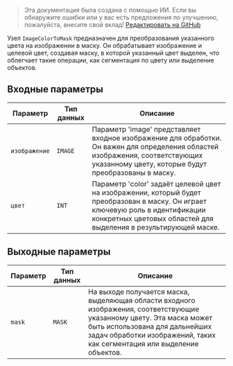 > Эта документация была создана с помощью ИИ. Если вы обнаружите ошибки или у вас есть предложения по улучшению, пожалуйста, внесите свой вклад! [Редактировать на GitHub](https://github.com/Comfy-Org/embedded-docs/blob/main/comfyui_embedded_docs/docs/ImageColorToMask/ru.md)

Узел `ImageColorToMask` предназначен для преобразования указанного цвета на изображении в маску. Он обрабатывает изображение и целевой цвет, создавая маску, в которой указанный цвет выделен, что облегчает такие операции, как сегментация по цвету или выделение объектов.

## Входные параметры

| Параметр | Тип данных | Описание |
|-----------|-------------|-------------|
| `изображение`   | `IMAGE`     | Параметр 'image' представляет входное изображение для обработки. Он важен для определения областей изображения, соответствующих указанному цвету, которые будут преобразованы в маску. |
| `цвет`   | `INT`       | Параметр 'color' задаёт целевой цвет на изображении, который будет преобразован в маску. Он играет ключевую роль в идентификации конкретных цветовых областей для выделения в результирующей маске. |

## Выходные параметры

| Параметр | Тип данных | Описание |
|-----------|-------------|-------------|
| `mask`    | `MASK`      | На выходе получается маска, выделяющая области входного изображения, соответствующие указанному цвету. Эта маска может быть использована для дальнейших задач обработки изображений, таких как сегментация или выделение объектов. |
